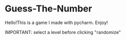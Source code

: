 # Guess-The-Number
Hello!This is a game I made with pycharm. Enjoy!

IMPORTANT:
select a level before clicking "randomize"
